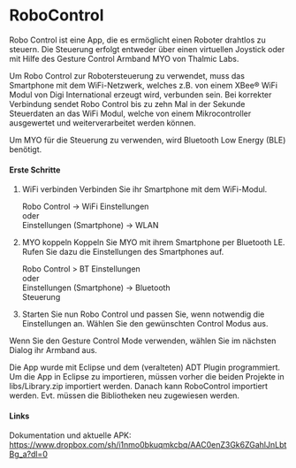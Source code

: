 <h1>RoboControl</h1>
Robo Control ist eine App, die es ermöglicht einen Roboter drahtlos zu steuern. Die Steuerung erfolgt entweder über einen virtuellen Joystick oder mit Hilfe des Gesture Control Armband MYO von Thalmic Labs.
 
Um Robo Control zur Robotersteuerung zu verwendet, muss das Smartphone mit dem WiFi-Netzwerk, welches z.B. von einem XBee® WiFi Modul von Digi International erzeugt wird, verbunden sein.
Bei korrekter Verbindung sendet Robo Control bis zu zehn Mal in der Sekunde Steuerdaten an das WiFi Modul, welche von einem Mikrocontroller ausgewertet und weiterverarbeitet werden können.

Um MYO für die Steuerung zu verwenden, wird Bluetooth Low Energy (BLE) benötigt. 

<h4>Erste Schritte</h4>

1. WiFi verbinden
	Verbinden Sie ihr Smartphone mit dem WiFi-Modul.

	Robo Control -> WiFi Einstellungen<br>
	oder<br>
	Einstellungen (Smartphone) -> WLAN
	
2. MYO koppeln
	Koppeln Sie MYO mit ihrem Smartphone per Bluetooth LE. Rufen Sie dazu die Einstellungen des Smartphones auf.

	Robo Control > BT Einstellungen<br>
	oder<br>
	Einstellungen (Smartphone) -> Bluetooth<br>
	Steuerung

3. Starten Sie nun Robo Control und passen Sie, wenn notwendig die Einstellungen an. Wählen Sie den gewünschten Control Modus aus.
	
Wenn Sie den Gesture Control Mode verwenden, wählen Sie im nächsten Dialog ihr Armband aus.

Die App wurde mit Eclipse und dem (veralteten) ADT Plugin programmiert. Um die App in Eclipse zu importieren, müssen vorher die beiden Projekte in libs/Library.zip importiert werden. Danach kann RoboControl importiert werden. Evt. müssen die Bibliotheken neu zugewiesen werden.

<h4>Links</h4>

Dokumentation und aktuelle APK:<br>
https://www.dropbox.com/sh/i1nmo0bkuqmkcbq/AAC0enZ3Gk6ZGahlJnLbtBg_a?dl=0
